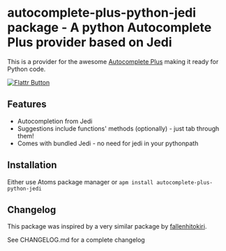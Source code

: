 # autocomplete-plus-python-jedi package - A python Autocomplete Plus provider based on Jedi

This is a provider for the awesome [Autocomplete Plus](https://atom.io/packages/autocomplete-plus) making it ready for Python code.

[![Flattr Button](http://api.flattr.com/button/button-static-50x60.png "Flattr This!")](https://flattr.com/submit/auto?user_id=tinloaf&url=https%3A%2F%2Fgithub.com%2Ftinloaf%2Fautocomplete-plus-python-jedi "ACP-Python-Jedi")

## Features

* Autocompletion from Jedi
* Suggestions include functions' methods (optionally) - just tab through them!
* Comes with bundled Jedi - no need for jedi in your pythonpath

## Installation

Either use Atoms package manager or `apm install autocomplete-plus-python-jedi`

## Changelog

This package was inspired by a very similar package by [fallenhitokiri](https://github.com/fallenhitokiri/autocomplete-plus-jedi).

See CHANGELOG.md for a complete changelog
